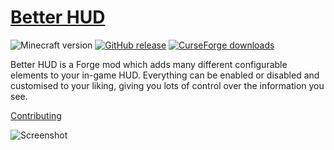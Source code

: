 # [Better HUD](https://minecraft.curseforge.com/projects/better-hud)

![Minecraft version](https://img.shields.io/badge/minecraft-1.12.2-69C12E.svg) [![GitHub release](https://img.shields.io/github/release/mccreery/better-hud.svg)](https://github.com/mccreery/better-hud/releases/latest) [![CurseForge downloads](http://cf.way2muchnoise.eu/full_better-hud_downloads.svg)](https://minecraft.curseforge.com/projects/better-hud)

Better HUD is a Forge mod which adds many different configurable elements to your in-game HUD. Everything can be enabled or disabled and customised to your liking, giving you lots of control over the information you see.

[Contributing](CONTRIBUTING.md)

![Screenshot](http://i.imgur.com/xqyNOhj.png)
